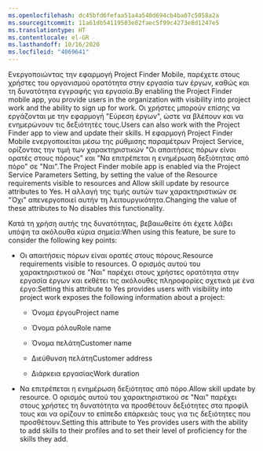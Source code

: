 ```yaml
---
ms.openlocfilehash: dc45bfd6fefaa51a4a540d694cb4ba07c5058a2a
ms.sourcegitcommit: 11a61db54119503e82faec5f99c4273e8d1247e5
ms.translationtype: HT
ms.contentlocale: el-GR
ms.lasthandoff: 10/16/2020
ms.locfileid: "4069641"
---
```

<span data-ttu-id="fc8a9-101">Ενεργοποιώντας την εφαρμογή Project Finder Mobile, παρέχετε στους χρήστες του οργανισμού ορατότητα στην εργασία των έργων, καθώς και τη δυνατότητα εγγραφής για εργασία.</span><span class="sxs-lookup"><span data-stu-id="fc8a9-101">By enabling the Project Finder mobile app, you provide users in the organization with visibility into project work and the ability to sign up for work.</span></span> <span data-ttu-id="fc8a9-102">Οι χρήστες μπορούν επίσης να εργάζονται με την εφαρμογή "Εύρεση έργων", ώστε να βλέπουν και να ενημερώνουν τις δεξιότητές τους.</span><span class="sxs-lookup"><span data-stu-id="fc8a9-102">Users can also work with the Project Finder app to view and update their skills.</span></span> <span data-ttu-id="fc8a9-103">Η εφαρμογή Project Finder Mobile ενεργοποιείται μέσω της ρύθμισης παραμέτρων Project Service, ορίζοντας την τιμή των χαρακτηριστικών "Οι απαιτήσεις πόρων είναι ορατές στους πόρους" και "Να επιτρέπεται η ενημέρωση δεξιότητας από πόρο" σε "Ναι".</span><span class="sxs-lookup"><span data-stu-id="fc8a9-103">The Project Finder mobile app is enabled via the Project Service Parameters Setting, by setting the value of the Resource requirements visible to resources and Allow skill update by resource attributes to Yes.</span></span> <span data-ttu-id="fc8a9-104">Η αλλαγή της τιμής αυτών των χαρακτηριστικών σε "Όχι" απενεργοποιεί αυτήν τη λειτουργικότητα.</span><span class="sxs-lookup"><span data-stu-id="fc8a9-104">Changing the value of these attributes to No disables this functionality.</span></span>  
  
 <span data-ttu-id="fc8a9-105">Κατά τη χρήση αυτής της δυνατότητας, βεβαιωθείτε ότι έχετε λάβει υπόψη τα ακόλουθα κύρια σημεία:</span><span class="sxs-lookup"><span data-stu-id="fc8a9-105">When using this feature, be sure to consider the following key points:</span></span>  
  
-   <span data-ttu-id="fc8a9-106">Οι απαιτήσεις πόρων είναι ορατές στους πόρους.</span><span class="sxs-lookup"><span data-stu-id="fc8a9-106">Resource requirements visible to resources.</span></span> <span data-ttu-id="fc8a9-107">Ο ορισμός αυτού του χαρακτηριστικού σε "Ναι" παρέχει στους χρήστες ορατότητα στην εργασία έργων και εκθέτει τις ακόλουθες πληροφορίες σχετικά με ένα έργο:</span><span class="sxs-lookup"><span data-stu-id="fc8a9-107">Setting this attribute to Yes provides users with visibility into project work exposes the following information about a project:</span></span>  
  
    -   <span data-ttu-id="fc8a9-108">Όνομα έργου</span><span class="sxs-lookup"><span data-stu-id="fc8a9-108">Project name</span></span>  
  
    -   <span data-ttu-id="fc8a9-109">Όνομα ρόλου</span><span class="sxs-lookup"><span data-stu-id="fc8a9-109">Role name</span></span>  
  
    -   <span data-ttu-id="fc8a9-110">Όνομα πελάτη</span><span class="sxs-lookup"><span data-stu-id="fc8a9-110">Customer name</span></span>  
  
    -   <span data-ttu-id="fc8a9-111">Διεύθυνση πελάτη</span><span class="sxs-lookup"><span data-stu-id="fc8a9-111">Customer address</span></span>  
  
    -   <span data-ttu-id="fc8a9-112">Διάρκεια εργασίας</span><span class="sxs-lookup"><span data-stu-id="fc8a9-112">Work duration</span></span>  
  
-   <span data-ttu-id="fc8a9-113">Να επιτρέπεται η ενημέρωση δεξιότητας από πόρο.</span><span class="sxs-lookup"><span data-stu-id="fc8a9-113">Allow skill update by resource.</span></span> <span data-ttu-id="fc8a9-114">Ο ορισμός αυτού του χαρακτηριστικού σε "Ναι" παρέχει στους χρήστες τη δυνατότητα να προσθέτουν δεξιότητες στα προφίλ τους και να ορίζουν το επίπεδο επάρκειάς τους για τις δεξιότητες που προσθέτουν.</span><span class="sxs-lookup"><span data-stu-id="fc8a9-114">Setting this attribute to Yes provides users with the ability to add skills to their profiles and to set their level of proficiency for the skills they add.</span></span>